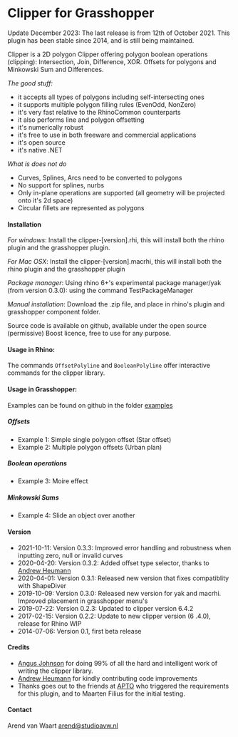 Clipper for Grasshopper
=========

Update December 2023: The last release is from 12th of October 2021. This plugin has been stable since 2014, and is still being maintained.

Clipper is a 2D polygon Clipper offering polygon boolean operations (clipping): Intersection, Join, Difference, XOR. Offsets for polygons and Minkowski Sum and Differences. 

*The good stuff:*

 - it accepts all types of polygons including self-intersecting ones
 - it supports multiple polygon filling rules (EvenOdd, NonZero)
 - it's very fast relative to the RhinoCommon counterparts
 - it also performs line and polygon offsetting
 - it's numerically robust
 - it's free to use in both freeware and commercial applications
 - it's open source
 - it's native .NET

*What is does not do*

 - Curves, Splines, Arcs need to be converted to polygons
 - No support for splines, nurbs
 - Only in-plane operations are supported (all geometry will be projected onto it's 2d space)
 - Circular fillets are represented as polygons

#### Installation

*For windows*: Install the clipper-[version].rhi, this will install both the rhino plugin and the grasshopper plugin.

*For Mac OSX*: Install the clipper-[version].macrhi, this will install both the rhino plugin and the grasshopper plugin

*Package manager*: Using rhino 6+'s experimental package manager/yak (from version 0.3.0): using the command TestPackageManager

*Manual installation*: Download the .zip file, and place in rhino's plugin and grasshopper component folder.

Source code is available on github, available under the open source (permissive) Boost licence, free to use for any purpose.

#### Usage in Rhino:

The commands `OffsetPolyline` and `BooleanPolyline` offer interactive commands for the clipper library.

#### Usage in Grasshopper:

Examples can be found on github in the folder [examples]

##### Offsets

- Example 1: Simple single polygon offset (Star offset)
- Example 2: Multiple polygon offsets (Urban plan)

##### Boolean operations

- Example 3: Moire effect

##### Minkowski Sums

- Example 4: Slide an object over another

#### Version

- 2021-10-11: Version 0.3.3: Improved error handling and robustness when inputting zero, null or invalid curves
- 2020-04-20: Version 0.3.2: Added offset type selector, thanks to [Andrew Heumann]
- 2020-04-01: Version 0.3.1: Released new version that fixes compatiblity with ShapeDiver
- 2019-10-09: Version 0.3.0: Released new version for yak and macrhi. Improved placement in grasshopper menu's
- 2019-07-22: Version 0.2.3: Updated to clipper version 6.4.2
- 2017-02-15: Version 0.2.2: Update to new clipper version (6 .4.0), release for Rhino WIP
- 2014-07-06: Version 0.1, first beta release

#### Credits

- [Angus Johnson] for doing 99% of all the hard and intelligent work of writing the clipper library.
- [Andrew Heumann] for kindly contributing code improvements
- Thanks goes out to the friends at [APTO] who triggered the requirements for this plugin, and to Maarten Filius for the initial testing.

#### Contact

Arend van Waart arend@studioavw.nl

[Andrew Heumann]:https://github.com/andrewheumann
[clipper]:http://www.angusj.com/delphi/clipper.php
[Angus Johnson]:http://www.angusj.com
[boost]:http://www.boost.org/LICENSE_1_0.txt
[github]:https://github.com/arendvw/clipper
[APTO]:http://www.apto.nl
[examples]:https://github.com/arendvw/clipper/tree/master/examples
